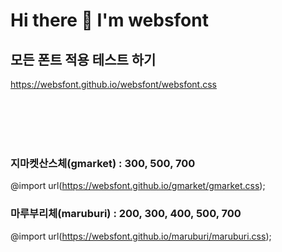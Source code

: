 # Hi there 👋 I'm websfont

## 모든 폰트 적용 테스트 하기
https://websfont.github.io/websfont/websfont.css

<br><br><br><br>


### 지마켓산스체(gmarket) : 300, 500, 700   
@import url(https://websfont.github.io/gmarket/gmarket.css);   

### 마루부리체(maruburi) : 200, 300, 400, 500, 700   
@import url(https://websfont.github.io/maruburi/maruburi.css);   


